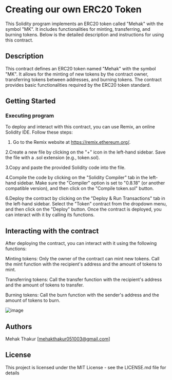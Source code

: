 # Creating our own ERC20 Token

This Solidity program implements an ERC20 token called "Mehak" with the symbol "MK". It includes functionalities for minting, transferring, and burning tokens. Below is the detailed description and instructions for using this contract.

## Description

This contract defines an ERC20 token named "Mehak" with the symbol "MK". It allows for the minting of new tokens by the contract owner, transferring tokens between addresses, and burning tokens. The contract provides basic functionalities required by the ERC20 token standard.

## Getting Started

### Executing program

To deploy and interact with this contract, you can use Remix, an online Solidity IDE. Follow these steps:

1. Go to the Remix website at https://remix.ethereum.org/.

2.Create a new file by clicking on the "+" icon in the left-hand sidebar. Save the file with a .sol extension (e.g., token.sol).

3.Copy and paste the provided Solidity code into the file.

4.Compile the code by clicking on the "Solidity Compiler" tab in the left-hand sidebar. Make sure the "Compiler" option is set to "0.8.18" (or another compatible version), and then click on the "Compile token.sol" button.

6.Deploy the contract by clicking on the "Deploy & Run Transactions" tab in the left-hand sidebar. Select the "Token" contract from the dropdown menu, and then click on the "Deploy" button.
Once the contract is deployed, you can interact with it by calling its functions.

## Interacting with the contract
After deploying the contract, you can interact with it using the following functions:

Minting tokens: Only the owner of the contract can mint new tokens. Call the mint function with the recipient's address and the amount of tokens to mint.

Transferring tokens: Call the transfer function with the recipient's address and the amount of tokens to transfer.

Burning tokens: Call the burn function with the sender's address and the amount of tokens to burn.

![image](https://github.com/Mehak051003/AVX-assessment-3/assets/118992603/6292dae8-7023-4615-8301-3a34e5b1d1d5)


## Authors

Mehak Thakur 
[mehakthakur051003@gmail.com]

## License

This project is licensed under the MIT License - see the LICENSE.md file for details
